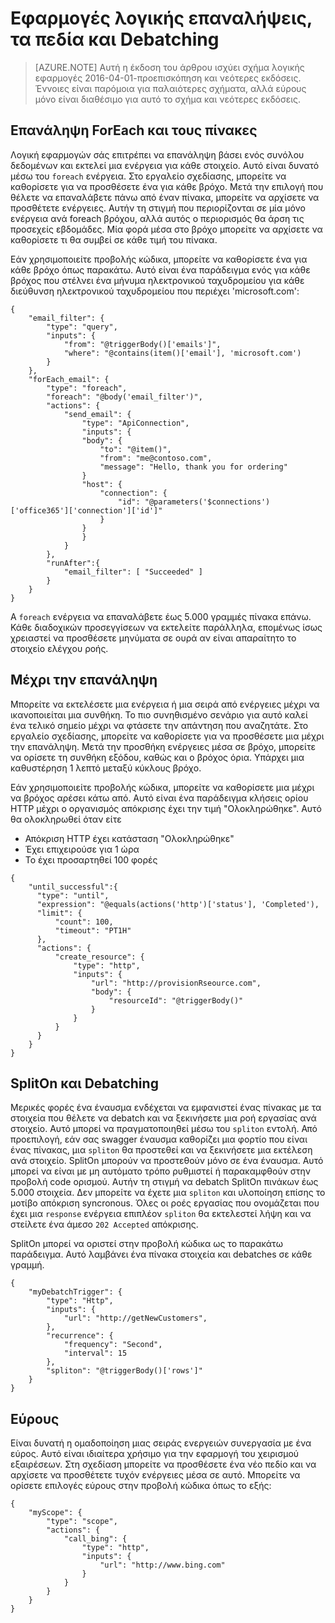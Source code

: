 <properties
   pageTitle="Εφαρμογές λογικής επαναλήψεις, τα πεδία και Debatching | Microsoft Azure"
   description="Επανάληψη εφαρμογής λογικής, το αντικείμενο και debatching έννοιες"
   services="logic-apps"
   documentationCenter=".net,nodejs,java"
   authors="jeffhollan"
   manager="dwrede"
   editor=""/>

<tags
   ms.service="logic-apps"
   ms.devlang="multiple"
   ms.topic="article"
   ms.tgt_pltfrm="na"
   ms.workload="integration"
   ms.date="05/14/2016"
   ms.author="jehollan"/>
   
# <a name="logic-apps-loops-scopes-and-debatching"></a>Εφαρμογές λογικής επαναλήψεις, τα πεδία και Debatching
  
>[AZURE.NOTE] Αυτή η έκδοση του άρθρου ισχύει σχήμα λογικής εφαρμογές 2016-04-01-προεπισκόπηση και νεότερες εκδόσεις.  Έννοιες είναι παρόμοια για παλαιότερες σχήματα, αλλά εύρους μόνο είναι διαθέσιμο για αυτό το σχήμα και νεότερες εκδόσεις.
  
## <a name="foreach-loop-and-arrays"></a>Επανάληψη ForEach και τους πίνακες
  
Λογική εφαρμογών σάς επιτρέπει να επανάληψη βάσει ενός συνόλου δεδομένων και εκτελεί μια ενέργεια για κάθε στοιχείο.  Αυτό είναι δυνατό μέσω του `foreach` ενέργεια.  Στο εργαλείο σχεδίασης, μπορείτε να καθορίσετε για να προσθέσετε ένα για κάθε βρόχο.  Μετά την επιλογή που θέλετε να επαναλάβετε πάνω από έναν πίνακα, μπορείτε να αρχίσετε να προσθέτετε ενέργειες.  Αυτήν τη στιγμή που περιορίζονται σε μία μόνο ενέργεια ανά foreach βρόχου, αλλά αυτός ο περιορισμός θα άρση τις προσεχείς εβδομάδες.  Μία φορά μέσα στο βρόχο μπορείτε να αρχίσετε να καθορίσετε τι θα συμβεί σε κάθε τιμή του πίνακα.

Εάν χρησιμοποιείτε προβολής κώδικα, μπορείτε να καθορίσετε ένα για κάθε βρόχο όπως παρακάτω.  Αυτό είναι ένα παράδειγμα ενός για κάθε βρόχος που στέλνει ένα μήνυμα ηλεκτρονικού ταχυδρομείου για κάθε διεύθυνση ηλεκτρονικού ταχυδρομείου που περιέχει 'microsoft.com':

```
{
    "email_filter": {
        "type": "query",
        "inputs": {
            "from": "@triggerBody()['emails']",
            "where": "@contains(item()['email'], 'microsoft.com')
        }
    },
    "forEach_email": {
        "type": "foreach",
        "foreach": "@body('email_filter')",
        "actions": {
            "send_email": {
                "type": "ApiConnection",
                "inputs": {
                "body": {
                    "to": "@item()",
                    "from": "me@contoso.com",
                    "message": "Hello, thank you for ordering"
                }
                "host": {
                    "connection": {
                        "id": "@parameters('$connections')['office365']['connection']['id']"
                    }
                }
                }
            }
        },
        "runAfter":{
            "email_filter": [ "Succeeded" ]
        }
    }
}
```
  
  A `foreach` ενέργεια να επαναλάβετε έως 5.000 γραμμές πίνακα επάνω.  Κάθε διαδοχικών προσεγγίσεων να εκτελείτε παράλληλα, επομένως ίσως χρειαστεί να προσθέσετε μηνύματα σε ουρά αν είναι απαραίτητο το στοιχείο ελέγχου ροής.
  
## <a name="until-loop"></a>Μέχρι την επανάληψη
  
  Μπορείτε να εκτελέσετε μια ενέργεια ή μια σειρά από ενέργειες μέχρι να ικανοποιείται μια συνθήκη.  Το πιο συνηθισμένο σενάριο για αυτό καλεί ένα τελικό σημείο μέχρι να φτάσετε την απάντηση που αναζητάτε.  Στο εργαλείο σχεδίασης, μπορείτε να καθορίσετε για να προσθέσετε μια μέχρι την επανάληψη.  Μετά την προσθήκη ενέργειες μέσα σε βρόχο, μπορείτε να ορίσετε τη συνθήκη εξόδου, καθώς και ο βρόχος όρια.  Υπάρχει μια καθυστέρηση 1 λεπτό μεταξύ κύκλους βρόχο.
  
  Εάν χρησιμοποιείτε προβολής κώδικα, μπορείτε να καθορίσετε μια μέχρι να βρόχος αρέσει κάτω από.  Αυτό είναι ένα παράδειγμα κλήσεις ορίου HTTP μέχρι ο οργανισμός απόκρισης έχει την τιμή "Ολοκληρώθηκε".  Αυτό θα ολοκληρωθεί όταν είτε 
  
  * Απόκριση HTTP έχει κατάσταση "Ολοκληρώθηκε"
  * Έχει επιχειρούσε για 1 ώρα
  * Το έχει προσαρτηθεί 100 φορές
  
  ```
  {
      "until_successful":{
        "type": "until",
        "expression": "@equals(actions('http')['status'], 'Completed'),
        "limit": {
            "count": 100,
            "timeout": "PT1H"
        },
        "actions": {
            "create_resource": {
                "type": "http",
                "inputs": {
                    "url": "http://provisionRseource.com",
                    "body": {
                        "resourceId": "@triggerBody()"
                    }
                }
            }
        }
      }
  }
  ```
  
## <a name="spliton-and-debatching"></a>SplitOn και Debatching

Μερικές φορές ένα έναυσμα ενδέχεται να εμφανιστεί ένας πίνακας με τα στοιχεία που θέλετε να debatch και να ξεκινήσετε μια ροή εργασίας ανά στοιχείο.  Αυτό μπορεί να πραγματοποιηθεί μέσω του `spliton` εντολή.  Από προεπιλογή, εάν σας swagger έναυσμα καθορίζει μια φορτίο που είναι ένας πίνακας, μια `spliton` θα προστεθεί και να ξεκινήσετε μια εκτέλεση ανά στοιχείο.  SplitOn μπορούν να προστεθούν μόνο σε ένα έναυσμα.  Αυτό μπορεί να είναι με μη αυτόματο τρόπο ρυθμιστεί ή παρακαμφθούν στην προβολή code ορισμού.  Αυτήν τη στιγμή να debatch SplitOn πινάκων έως 5.000 στοιχεία.  Δεν μπορείτε να έχετε μια `spliton` και υλοποίηση επίσης το μοτίβο απόκριση syncronous.  Όλες οι ροές εργασίας που ονομάζεται που έχει μια `response` ενέργεια επιπλέον `spliton` θα εκτελεστεί λήψη και να στείλετε ένα άμεσο `202 Accepted` απόκρισης.  

SplitOn μπορεί να οριστεί στην προβολή κώδικα ως το παρακάτω παράδειγμα.  Αυτό λαμβάνει ένα πίνακα στοιχεία και debatches σε κάθε γραμμή.

```
{
    "myDebatchTrigger": {
        "type": "Http",
        "inputs": {
            "url": "http://getNewCustomers",
        },
        "recurrence": {
            "frequency": "Second",
            "interval": 15
        },
        "spliton": "@triggerBody()['rows']"
    }
}
```

## <a name="scopes"></a>Εύρους

Είναι δυνατή η ομαδοποίηση μιας σειράς ενεργειών συνεργασία με ένα εύρος.  Αυτό είναι ιδιαίτερα χρήσιμο για την εφαρμογή του χειρισμού εξαιρέσεων.  Στη σχεδίαση μπορείτε να προσθέσετε ένα νέο πεδίο και να αρχίσετε να προσθέτετε τυχόν ενέργειες μέσα σε αυτό.  Μπορείτε να ορίσετε επιλογές εύρους στην προβολή κώδικα όπως το εξής:


```
{
    "myScope": {
        "type": "scope",
        "actions": {
            "call_bing": {
                "type": "http",
                "inputs": {
                    "url": "http://www.bing.com"
                }
            }
        }
    }
}
```

